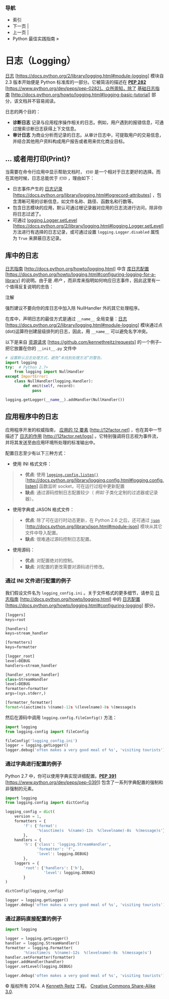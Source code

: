 ### 导航

*   索引
*   下一页 |
*   上一页 |
*   Python 最佳实践指南 »

# 日志（Logging）

[日志](https://docs.python.org/2/library/logging.html#module-logging) [https://docs.python.org/2/library/logging.html#module-logging] 模块自 2.3 版本开始便是 Python 标准库的一部分。它被简洁的描述在 [**PEP 282**](https://www.python.org/dev/peps/pep-0282) [https://www.python.org/dev/peps/pep-0282]。众所周知，除了 [基础日志指南](http://docs.python.org/howto/logging.html#logging-basic-tutorial) [http://docs.python.org/howto/logging.html#logging-basic-tutorial] 部分，该文档并不容易阅读。

日志的两个目的：

*   **诊断日志** 记录与应用程序操作相关的日志。例如，用户遇到的报错信息，可通过搜索诊断日志获得上下文信息。
*   **审计日志** 为商业分析而记录的日志。从审计日志中，可提取用户的交易信息，并结合其他用户资料构成用户报告或者用来优化商业目标。

## ... 或者用打印(Print)?

当需要在命令行应用中显示帮助文档时， `打印` 是一个相对于日志更好的选择。而在其他时候，日志总能优于 `打印` ，理由如下：

*   日志事件产生的 [日志记录](https://docs.python.org/library/logging.html#logrecord-attributes) [https://docs.python.org/library/logging.html#logrecord-attributes] ，包含清晰可用的诊断信息，如文件名称、路径、函数名和行数等。
*   包含日志模块的应用，默认可通过根记录器对应用的日志流进行访问，除非你将日志过滤了。
*   可通过 [logging.Logger.setLevel](https://docs.python.org/2/library/logging.html#logging.Logger.setLevel) [https://docs.python.org/2/library/logging.html#logging.Logger.setLevel] 方法进行有选择的日志记录，或可通过设置 `logging.Logger.disabled` 属性为 `True` 来屏蔽日志记录。

## 库中的日志

[日志指南](http://docs.python.org/howto/logging.html) [http://docs.python.org/howto/logging.html] 中含 [库日志配置](https://docs.python.org/howto/logging.html#configuring-logging-for-a-library) [https://docs.python.org/howto/logging.html#configuring-logging-for-a-library] 的说明。由于是 *用户* ，而非库来指明如何响应日志事件，因此这里有一个值得反复说明的忠告：

注解

强烈建议不要向你的库日志中加入除 NullHandler 外的其它处理程序。

在库中，声明日志的最佳方式是通过 `__name__` 全局变量：[日志](https://docs.python.org/2/library/logging.html#module-logging) [https://docs.python.org/2/library/logging.html#module-logging] 模块通过点(dot)运算符创建层级排列的日志，因此，用 `__name__` 可以避免名字冲突。

以下是来自 [资源请求](https://github.com/kennethreitz/requests) [https://github.com/kennethreitz/requests] 的一个例子–把它放置在你的 `__init__.py` 文件中

```py
# 设置默认日志处理方式，避免“未找到处理方法”的警告。
import logging
try:  # Python 2.7+
    from logging import NullHandler
except ImportError:
    class NullHandler(logging.Handler):
        def emit(self, record):
            pass

logging.getLogger(__name__).addHandler(NullHandler()) 
```

## 应用程序中的日志

应用程序开发的权威指南， [应用的 12 要素](http://12factor.net) [http://12factor.net] ，也在其中一节描述了 [日志的作用](http://12factor.net/logs) [http://12factor.net/logs] 。它特别强调将日志视为事件流，并将其发送至由应用环境所处理的标准输出中。

配置日志至少有以下三种方式：

*   使用 INI 格式文件：

> *   **优点**: 使用 [`logging.config.listen()`](http://docs.python.org/library/logging.config.html#logging.config.listen "(在 Python v2.7)") [http://docs.python.org/library/logging.config.html#logging.config.listen] 函数监听 socket，可在运行过程中更新配置
> *   **缺点**: 通过源码控制日志配置较少（ *例如* 子类化定制的过滤器或记录器）。

*   使用字典或 JASON 格式文件：

> *   **优点**: 除了可在运行时动态更新，在 Python 2.6 之后，还可通过 [`json`](http://docs.python.org/library/json.html#module-json "(在 Python v2.7)") [http://docs.python.org/library/json.html#module-json] 模块从其它文件中导入配置。
> *   **缺点**: 很难通过源码控制日志配置。

*   使用源码：

> *   **优点**: 对配置绝对的控制。
> *   **缺点**: 对配置的更改需要对源码进行修改。

### 通过 INI 文件进行配置的例子

我们假设文件名为 `logging_config.ini` 。关于文件格式的更多细节，请参见 [日志指南](http://docs.python.org/howto/logging.html) [http://docs.python.org/howto/logging.html] 中的 [日志配置](https://docs.python.org/howto/logging.html#configuring-logging) [https://docs.python.org/howto/logging.html#configuring-logging] 部分。

```py
[loggers]
keys=root

[handlers]
keys=stream_handler

[formatters]
keys=formatter

[logger_root]
level=DEBUG
handlers=stream_handler

[handler_stream_handler]
class=StreamHandler
level=DEBUG
formatter=formatter
args=(sys.stderr,)

[formatter_formatter]
format=%(asctime)s %(name)-12s %(levelname)-8s %(message)s 
```

然后在源码中调用 `logging.config.fileConfig()` 方法：

```py
import logging
from logging.config import fileConfig

fileConfig('logging_config.ini')
logger = logging.getLogger()
logger.debug('often makes a very good meal of %s', 'visiting tourists') 
```

### 通过字典进行配置的例子

Python 2.7 中，你可以使用字典实现详细配置。[**PEP 391**](https://www.python.org/dev/peps/pep-0391) [https://www.python.org/dev/peps/pep-0391] 包含了一系列字典配置的强制和 非强制的元素。

```py
import logging
from logging.config import dictConfig

logging_config = dict(
    version = 1,
    formatters = {
        'f': {'format':
              '%(asctime)s  %(name)-12s  %(levelname)-8s  %(message)s'}
        },
    handlers = {
        'h': {'class': 'logging.StreamHandler',
              'formatter': 'f',
              'level': logging.DEBUG}
        },
    loggers = {
        'root': {'handlers': ['h'],
                 'level': logging.DEBUG}
        }
)

dictConfig(logging_config)

logger = logging.getLogger()
logger.debug('often makes a very good meal of %s', 'visiting tourists') 
```

### 通过源码直接配置的例子

```py
import logging

logger = logging.getLogger()
handler = logging.StreamHandler()
formatter = logging.Formatter(
        '%(asctime)s  %(name)-12s  %(levelname)-8s  %(message)s')
handler.setFormatter(formatter)
logger.addHandler(handler)
logger.setLevel(logging.DEBUG)

logger.debug('often makes a very good meal of %s', 'visiting tourists') 
```

© 版权所有 2014\. A <a href="http://kennethreitz.com/pages/open-projects.html">Kenneth Reitz</a> 工程。 <a href="http://creativecommons.org/licenses/by-nc-sa/3.0/"> Creative Commons Share-Alike 3.0</a>.